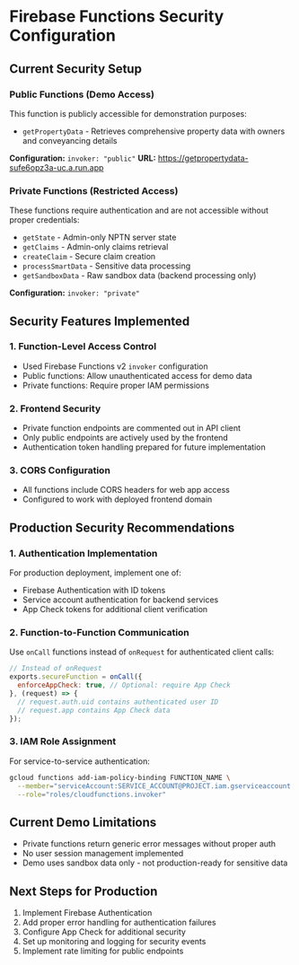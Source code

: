 # Firebase Functions Security Configuration

## Current Security Setup

### Public Functions (Demo Access)
This function is publicly accessible for demonstration purposes:
- `getPropertyData` - Retrieves comprehensive property data with owners and conveyancing details

**Configuration:** `invoker: "public"`
**URL:** https://getpropertydata-sufe6opz3a-uc.a.run.app

### Private Functions (Restricted Access)
These functions require authentication and are not accessible without proper credentials:
- `getState` - Admin-only NPTN server state
- `getClaims` - Admin-only claims retrieval
- `createClaim` - Secure claim creation
- `processSmartData` - Sensitive data processing
- `getSandboxData` - Raw sandbox data (backend processing only)

**Configuration:** `invoker: "private"`

## Security Features Implemented

### 1. Function-Level Access Control
- Used Firebase Functions v2 `invoker` configuration
- Public functions: Allow unauthenticated access for demo data
- Private functions: Require proper IAM permissions

### 2. Frontend Security
- Private function endpoints are commented out in API client
- Only public endpoints are actively used by the frontend
- Authentication token handling prepared for future implementation

### 3. CORS Configuration
- All functions include CORS headers for web app access
- Configured to work with deployed frontend domain

## Production Security Recommendations

### 1. Authentication Implementation
For production deployment, implement one of:
- Firebase Authentication with ID tokens
- Service account authentication for backend services
- App Check tokens for additional client verification

### 2. Function-to-Function Communication
Use `onCall` functions instead of `onRequest` for authenticated client calls:
```javascript
// Instead of onRequest
exports.secureFunction = onCall({
  enforceAppCheck: true, // Optional: require App Check
}, (request) => {
  // request.auth.uid contains authenticated user ID
  // request.app contains App Check data
});
```

### 3. IAM Role Assignment
For service-to-service authentication:
```bash
gcloud functions add-iam-policy-binding FUNCTION_NAME \
  --member="serviceAccount:SERVICE_ACCOUNT@PROJECT.iam.gserviceaccount.com" \
  --role="roles/cloudfunctions.invoker"
```

## Current Demo Limitations

- Private functions return generic error messages without proper auth
- No user session management implemented
- Demo uses sandbox data only - not production-ready for sensitive data

## Next Steps for Production

1. Implement Firebase Authentication
2. Add proper error handling for authentication failures
3. Configure App Check for additional security
4. Set up monitoring and logging for security events
5. Implement rate limiting for public endpoints